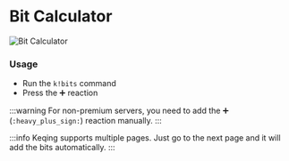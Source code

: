 # Bit Calculator

![Bit Calculator](/img/features/bits.png)

### Usage
- Run the `k!bits` command
- Press the ➕ reaction​​

:::warning
For non-premium servers, you need to add the ➕ (`:heavy_plus_sign:`) reaction manually.
:::

:::info
Keqing supports multiple pages. Just go to the next page and it will add the bits automatically.
:::
